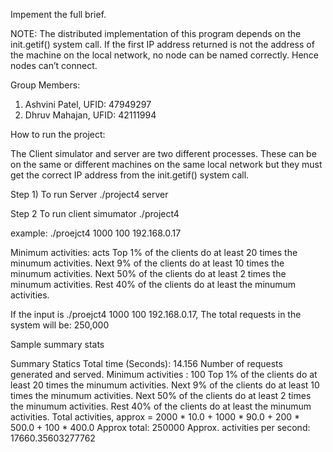 Impement the full brief.

NOTE: The distributed implementation of this program depends on the init.getif() system call. If the first IP address returned is not the address of the machine on the local network, no node can be named correctly.
Hence nodes can’t connect.

Group Members:

1) Ashvini Patel, UFID: 47949297
2) Dhruv Mahajan, UFID: 42111994

How to run the project:

The Client simulator and server are two different processes. These can be on the same or different machines on the same local network but they must get the correct IP address from the init.getif() system call.

Step 1) 
To run Server
./project4 server

Step 2
To run client simumator
./project4 <numclients> <minimumActivities> <IP Address of the Server>

example:  ./proejct4 1000 100 192.168.0.17

Minimum activities: acts
    Top 1% of the clients do at least 20 times the minumum activities.
    Next 9% of the clients do at least 10 times the minumum activities.
    Next 50% of the clients do at least 2 times the minumum activities.
    Rest 40% of the clients do at least the minumum activities.
    
If the input is ./proejct4 1000 100 192.168.0.17, The total requests in the system will be: 250,000
 
Sample summary stats

Summary Statics
Total time (Seconds): 14.156
Number of requests generated and served.
   Minimum activities : 100
   Top 1% of the clients do at least 20 times the minumum activities.
   Next 9% of the clients do at least 10 times the minumum activities.
   Next 50% of the clients do at least 2 times the minumum activities.
   Rest 40% of the clients do at least the minumum activities.
Total activities, approx = 2000 * 10.0 + 1000 * 90.0 + 200 * 500.0 + 100 * 400.0
Approx total: 250000
Approx. activities per second: 17660.35603277762
